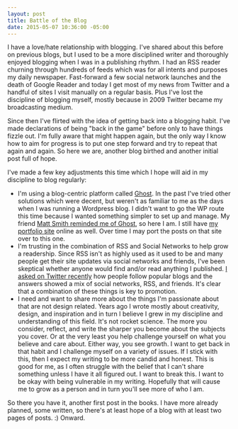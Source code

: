 ```yaml
---
layout: post
title: Battle of the Blog
date: 2015-05-07 10:36:00 -05:00
---
```


I have a love/hate relationship with blogging. I've shared about this before on previous blogs, but I used to be a more disciplined writer and thoroughly enjoyed blogging when I was in a publishing rhythm. I had an RSS reader churning through hundreds of feeds which was for all intents and purposes my daily newspaper. Fast-forward a few social network launches and the death of Google Reader and today I get most of my news from Twitter and a handful of sites I visit manually on a regular basis. Plus I've lost the discipline of blogging myself, mostly because in 2009 Twitter became my broadcasting medium.

Since then I've flirted with the idea of getting back into a blogging habit. I've made declarations of being "back in the game" before only to have things fizzle out. I'm fully aware that might happen again, but the only way I know how to aim for progress is to put one step forward and try to repeat that again and again. So here we are, another blog birthed and another initial post full of hope.

I've made a few key adjustments this time which I hope will aid in my discipline to blog regularly:

* I'm using a blog-centric platform called [Ghost](https://ghost.org/). In the past I've tried other solutions which were decent, but weren't as familiar to me as the days when I was running a Wordpress blog. I didn't want to go the WP route this time because I wanted something simpler to set up and manage. My friend [Matt Smith reminded me of Ghost](https://twitter.com/mds/status/595611830116077568), so here I am. I still have [my portfolio site](http://philcoffman.com/) online as well. Over time I may port the posts on that site over to this one.
* I'm trusting in the combination of RSS and Social Networks to help grow a readership. Since RSS isn't as highly used as it used to be and many people get their site updates via social networks and friends, I've been skeptical whether anyone would find and/or read anything I published. [I asked on Twitter recently](https://twitter.com/philcoffman/status/595588841357979649) how people follow popular blogs and the answers showed a mix of social networks, RSS, and friends. It's clear that a combination of these things is key to promotion.
* I need and want to share more about the things I'm passionate about that are not design related. Years ago I wrote mostly about creativity, design, and inspiration and in turn I believe I grew in my discipline and understanding of this field. It's not rocket science. The more you consider, reflect, and write the sharper you become about the subjects you cover. Or at the very least you help challenge yourself on what you believe and care about. Either way, you see growth. I want to get back in that habit and I challenge myself on a variety of issues. If I stick with this, then I expect my writing to be more candid and honest. This is good for me, as I often struggle with the belief that I can't share something unless I have it all figured out. I want to break this. I want to be okay with being vulnerable in my writing. Hopefully that will cause me to grow as a person and in turn you'll see more of who I am.

So there you have it, another first post in the books. I have more already planned, some written, so there's at least hope of a blog with at least two pages of posts. :) Onward.
